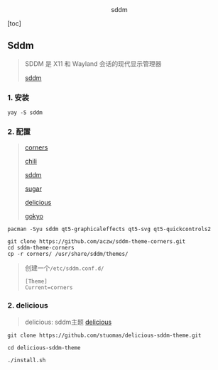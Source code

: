 <center>sddm</center>





[toc]







## Sddm

> SDDM 是 X11 和 Wayland 会话的现代显示管理器
>
> [sddm](https://github.com/sddm/sddm)









### 1. 安装

```shell
yay -S sddm
```





### 2. 配置

> [corners](https://github.com/aczw/sddm-theme-corners) 
>
> [chili](https://github.com/MarianArlt/sddm-chili)
>
> [sddm](https://github.com/catppuccin/sddm)
>
> [sugar](https://github.com/MarianArlt/sddm-sugar-light)
>
> [delicious](https://github.com/stuomas/delicious-sddm-theme)
>
> [gokyo](https://github.com/rototrash/tokyo-night-sddm)

```shell
pacman -Syu sddm qt5-graphicaleffects qt5-svg qt5-quickcontrols2

git clone https://github.com/aczw/sddm-theme-corners.git
cd sddm-theme-corners
cp -r corners/ /usr/share/sddm/themes/
```

>创建一个`/etc/sddm.conf.d/`
>
>```shell
>[Theme]
>Current=corners
>```







### 2. delicious

> delicious: sddm主题 [delicious](https://github.com/stuomas/delicious-sddm-theme)

```shell
git clone https://github.com/stuomas/delicious-sddm-theme.git

cd delicious-sddm-theme

./install.sh
```





